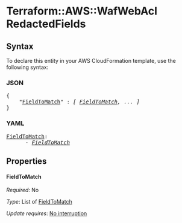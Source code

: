 # Terraform::AWS::WafWebAcl RedactedFields

## Syntax

To declare this entity in your AWS CloudFormation template, use the following syntax:

### JSON

<pre>
{
    "<a href="#fieldtomatch" title="FieldToMatch">FieldToMatch</a>" : <i>[ <a href="redactedfields-fieldtomatch.md">FieldToMatch</a>, ... ]</i>
}
</pre>

### YAML

<pre>
<a href="#fieldtomatch" title="FieldToMatch">FieldToMatch</a>: <i>
      - <a href="redactedfields-fieldtomatch.md">FieldToMatch</a></i>
</pre>

## Properties

#### FieldToMatch

_Required_: No

_Type_: List of <a href="redactedfields-fieldtomatch.md">FieldToMatch</a>

_Update requires_: [No interruption](https://docs.aws.amazon.com/AWSCloudFormation/latest/UserGuide/using-cfn-updating-stacks-update-behaviors.html#update-no-interrupt)


